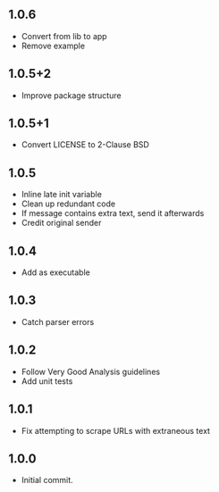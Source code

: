 ## 1.0.6

* Convert from lib to app
* Remove example

## 1.0.5+2

* Improve package structure

## 1.0.5+1

* Convert LICENSE to 2-Clause BSD

## 1.0.5

* Inline late init variable
* Clean up redundant code
* If message contains extra text, send it afterwards
* Credit original sender

## 1.0.4

* Add as executable

## 1.0.3

* Catch parser errors

## 1.0.2

* Follow Very Good Analysis guidelines
* Add unit tests

## 1.0.1

* Fix attempting to scrape URLs with extraneous text

## 1.0.0

* Initial commit.
